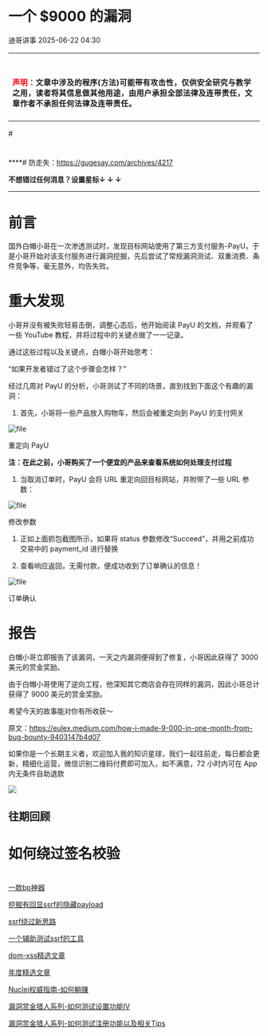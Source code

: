 #  一个 $9000 的漏洞  
 迪哥讲事   2025-06-22 04:30  
  
<table><tbody><tr><td data-colwidth="557" width="557" valign="top" style="word-break: break-all;"><h1 data-selectable-paragraph="" style="white-space: normal;outline: 0px;max-width: 100%;font-family: -apple-system, system-ui, &#34;Helvetica Neue&#34;, &#34;PingFang SC&#34;, &#34;Hiragino Sans GB&#34;, &#34;Microsoft YaHei UI&#34;, &#34;Microsoft YaHei&#34;, Arial, sans-serif;letter-spacing: 0.544px;background-color: rgb(255, 255, 255);box-sizing: border-box !important;overflow-wrap: break-word !important;"><strong style="outline: 0px;max-width: 100%;box-sizing: border-box !important;overflow-wrap: break-word !important;"><span style="outline: 0px;max-width: 100%;font-size: 18px;box-sizing: border-box !important;overflow-wrap: break-word !important;"><span style="color: rgb(255, 0, 0);"><strong><span style="font-size: 15px;"><span leaf="">声明：</span></span></strong></span><span style="font-size: 15px;"></span></span></strong><span style="outline: 0px;max-width: 100%;font-size: 18px;box-sizing: border-box !important;overflow-wrap: break-word !important;"><span style="font-size: 15px;"><span leaf="">文章中涉及的程序(方法)可能带有攻击性，仅供安全研究与教学之用，读者将其信息做其他用途，由用户承担全部法律及连带责任，文章作者不承担任何法律及连带责任。</span></span></span></h1></td></tr></tbody></table>#   
  
#   
  
****# 防走失：https://gugesay.com/archives/4217  
  
******不想错过任何消息？设置星标****↓ ↓ ↓**  
****  
#   
  
  
  
# 前言  
  
国外白帽小哥在一次渗透测试时，发现目标网站使用了第三方支付服务-PayU，于是小哥开始对该支付服务进行漏洞挖掘，先后尝试了常规漏洞测试、双重消费、条件竞争等，毫无意外，均告失败。  
# 重大发现  
  
小哥并没有被失败轻易击倒，调整心态后，他开始阅读 PayU 的文档，并观看了一些 YouTube 教程，并将过程中的关键点做了一一记录。  
  
通过这些过程以及关键点，白帽小哥开始思考：  
  
“如果开发者错过了这个步骤会怎样？”  
  
经过几周对 PayU 的分析，小哥测试了不同的场景，直到找到下面这个有趣的漏洞：  
1. 首先，小哥将一些产品放入购物车，然后会被重定向到 PayU 的支付网关  
  
![file](https://mmbiz.qpic.cn/sz_mmbiz_png/hZj512NN8jlbvzFnPbjakJyzdfml0eJalqy78xmicrPhbXC28IicUrg6vMnIlYfKD8iavGHG29CldBgMFKlzLQUWw/640?wx_fmt=png&from=appmsg "")  
  
重定向 PayU  
  
**注：在此之前，小哥购买了一个便宜的产品来查看系统如何处理支付过程**  
1. 当取消订单时，PayU 会将 URL 重定向回目标网站，并附带了一些 URL 参数：  
  
![file](https://mmbiz.qpic.cn/sz_mmbiz_png/hZj512NN8jlbvzFnPbjakJyzdfml0eJa5GAk8GFYmicibhgiazRqlbLCDf836IicwwTMQy3iaMgPAibOg3Z2m1akTiavA/640?wx_fmt=png&from=appmsg "")  
  
修改参数  
1. 正如上面抓包截图所示，如果将 status 参数修改“Succeed”，并用之前成功交易中的 payment_id 进行替换  
  
1. 查看响应返回，无需付款，便成功收到了订单确认的信息！  
  
![file](https://mmbiz.qpic.cn/sz_mmbiz_png/hZj512NN8jlbvzFnPbjakJyzdfml0eJaK7vP1mHv8yp4YsHNoe3jmQFYwYbhUhmIc1aIx0icdKTgPNkoOjEYQJw/640?wx_fmt=png&from=appmsg "")  
  
订单确认  
# 报告  
  
白帽小哥立即报告了该漏洞，一天之内漏洞便得到了修复，小哥因此获得了 3000 美元的赏金奖励。  
  
由于白帽小哥使用了逆向工程，他深知其它商店会存在同样的漏洞，因此小哥总计获得了 9000 美元的赏金奖励。  
  
希望今天的故事能对你有所收获～  
  
原文：https://eulex.medium.com/how-i-made-9-000-in-one-month-from-bug-bounty-9403147b4d07  
  
如果你是一个长期主义者，欢迎加入我的知识星球，我们一起往前走，每日都会更新，精细化运营，微信识别二维码付费即可加入，如不满意，72 小时内可在 App 内无条件自助退款  
  
![](https://mmbiz.qpic.cn/mmbiz_png/YmmVSe19Qj5EMr3X76qdKBrhIIkBlVVyuiaiasseFZ9LqtibyKFk7gXvgTU2C2yEwKLaaqfX0DL3eoH6gTcNLJvDQ/640?wx_fmt=png&from=appmsg "")  
## 往期回顾  
# 如何绕过签名校验  
#   
  
[一款bp神器](http://mp.weixin.qq.com/s?__biz=MzIzMTIzNTM0MA==&mid=2247495880&idx=1&sn=65d42fbff5e198509e55072674ac5283&chksm=e8a5faabdfd273bd55df8f7db3d644d3102d7382020234741e37ca29e963eace13dd17fcabdd&scene=21#wechat_redirect)  
  
  
[挖掘有回显ssrf的隐藏payload](https://mp.weixin.qq.com/s?__biz=MzIzMTIzNTM0MA==&mid=2247496898&idx=1&sn=b6088e20a8b4fc9fbd887b900d8c5247&scene=21#wechat_redirect)  
  
  
[ssrf绕过新思路](http://mp.weixin.qq.com/s?__biz=MzIzMTIzNTM0MA==&mid=2247495841&idx=1&sn=bbf477afa30391b8072d23469645d026&chksm=e8a5fac2dfd273d42344f18c7c6f0f7a158cca94041c4c4db330c3adf2d1f77f062dcaf6c5e0&scene=21#wechat_redirect)  
  
  
[一个辅助测试ssrf的工具](http://mp.weixin.qq.com/s?__biz=MzIzMTIzNTM0MA==&mid=2247496380&idx=1&sn=78c0c4c67821f5ecbe4f3947b567eeec&chksm=e8a5f8dfdfd271c935aeb4444ea7e928c55cb4c823c51f1067f267699d71a1aad086cf203b99&scene=21#wechat_redirect)  
  
  
[dom-xss精选文章](http://mp.weixin.qq.com/s?__biz=MzIzMTIzNTM0MA==&mid=2247488819&idx=1&sn=5141f88f3e70b9c97e63a4b68689bf6e&chksm=e8a61f50dfd1964692f93412f122087ac160b743b4532ee0c1e42a83039de62825ebbd066a1e&scene=21#wechat_redirect)  
  
  
[年度精选文章](http://mp.weixin.qq.com/s?__biz=MzIzMTIzNTM0MA==&mid=2247487187&idx=1&sn=622438ee6492e4c639ebd8500384ab2f&chksm=e8a604b0dfd18da6c459b4705abd520cc2259a607dd9306915d845c1965224cc117207fc6236&scene=21#wechat_redirect)  
  
  
[Nuclei权威指南-如何躺赚](http://mp.weixin.qq.com/s?__biz=MzIzMTIzNTM0MA==&mid=2247487122&idx=1&sn=32459310408d126aa43240673b8b0846&chksm=e8a604f1dfd18de737769dd512ad4063a3da328117b8a98c4ca9bc5b48af4dcfa397c667f4e3&scene=21#wechat_redirect)  
  
  
[漏洞赏金猎人系列-如何测试设置功能IV](http://mp.weixin.qq.com/s?__biz=MzIzMTIzNTM0MA==&mid=2247486973&idx=1&sn=6ec419db11ff93d30aa2fbc04d8dbab6&chksm=e8a6079edfd18e88f6236e237837ee0d1101489d52f2abb28532162e2937ec4612f1be52a88f&scene=21#wechat_redirect)  
  
  
[漏洞赏金猎人系列-如何测试注册功能以及相关Tips](http://mp.weixin.qq.com/s?__biz=MzIzMTIzNTM0MA==&mid=2247486764&idx=1&sn=9f78d4c937675d76fb94de20effdeb78&chksm=e8a6074fdfd18e59126990bc3fcae300cdac492b374ad3962926092aa0074c3ee0945a31aa8a&scene=21#wechat_redirect)  
  
[‍](http://mp.weixin.qq.com/s?__biz=MzIzMTIzNTM0MA==&mid=2247486764&idx=1&sn=9f78d4c937675d76fb94de20effdeb78&chksm=e8a6074fdfd18e59126990bc3fcae300cdac492b374ad3962926092aa0074c3ee0945a31aa8a&scene=21#wechat_redirect)  
  
  
  
